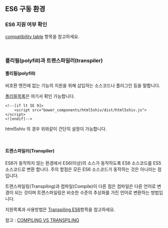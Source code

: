 ## ES6 구동 환경

### ES6 지원 여부 확인

[compatibility table](http://kangax.github.io/compat-table/es6/) 항목을 참고하세요.

&nbsp;

### 폴리필(polyfill)과 트랜스파일러(transpiler)

#### 폴리필(polyfill)

비호환 엔진에 없는 기능의 지원을 위해 삽입하는 소스코드나 플러그인 등을 말합니다.

[폴리필목록](https://github.com/Modernizr/Modernizr/wiki/HTML5-Cross-Browser-Polyfills#ecmascript-6-harmony)은 여기서 확인 가능합니다. 

```
<!--[if lt IE 9]>
	<script src="bower_components/html5shiv/dist/html5shiv.js"></script>
<![endif]-->
```

html5shiv 의 경우 위와같이 간단히 설정이 가능합니다.

 

#### 트랜스파일러(Transpiler)

ES6가 동작하지 않는 환경에서 ES6(이상)의 소스가 동작하도록 ES6 소스코드를 ES5 소스코드로 변환 합니다. 주의 할점은 모든 ES6 소스코드가 동작하는 것은 아니라는 점입니다.

트랜스파일링(Transpiling)과 컴파일(Compile)이 다른 점은 컴파일은 다른 언어로 변경이 되는 것이며 트랜스파일링은 비슷한 수준의 추상화를 가진 언어로 변환하는 방법입니다.

지원목록과 사용방법은 [Transpiling ES6](https://css-tricks.com/transpiling-es6/)항목을 참고하세요.

참고 : [COMPILING VS TRANSPILING](https://www.stevefenton.co.uk/2012/11/compiling-vs-transpiling/)